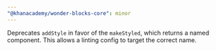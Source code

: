 ```yaml
---
"@khanacademy/wonder-blocks-core": minor
---
```


Deprecates `addStyle` in favor of the `makeStyled`, which returns a named component. This allows a linting config to target the correct name.
